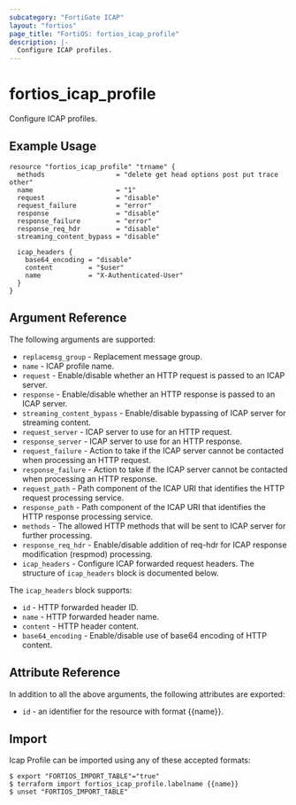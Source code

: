 ```yaml
---
subcategory: "FortiGate ICAP"
layout: "fortios"
page_title: "FortiOS: fortios_icap_profile"
description: |-
  Configure ICAP profiles.
---
```


# fortios_icap_profile
Configure ICAP profiles.

## Example Usage

```hcl
resource "fortios_icap_profile" "trname" {
  methods                  = "delete get head options post put trace other"
  name                     = "1"
  request                  = "disable"
  request_failure          = "error"
  response                 = "disable"
  response_failure         = "error"
  response_req_hdr         = "disable"
  streaming_content_bypass = "disable"

  icap_headers {
    base64_encoding = "disable"
    content         = "$user"
    name            = "X-Authenticated-User"
  }
}
```

## Argument Reference

The following arguments are supported:

* `replacemsg_group` - Replacement message group.
* `name` - ICAP profile name.
* `request` - Enable/disable whether an HTTP request is passed to an ICAP server.
* `response` - Enable/disable whether an HTTP response is passed to an ICAP server.
* `streaming_content_bypass` - Enable/disable bypassing of ICAP server for streaming content.
* `request_server` - ICAP server to use for an HTTP request.
* `response_server` - ICAP server to use for an HTTP response.
* `request_failure` - Action to take if the ICAP server cannot be contacted when processing an HTTP request.
* `response_failure` - Action to take if the ICAP server cannot be contacted when processing an HTTP response.
* `request_path` - Path component of the ICAP URI that identifies the HTTP request processing service.
* `response_path` - Path component of the ICAP URI that identifies the HTTP response processing service.
* `methods` - The allowed HTTP methods that will be sent to ICAP server for further processing.
* `response_req_hdr` - Enable/disable addition of req-hdr for ICAP response modification (respmod) processing.
* `icap_headers` - Configure ICAP forwarded request headers. The structure of `icap_headers` block is documented below.

The `icap_headers` block supports:

* `id` - HTTP forwarded header ID.
* `name` - HTTP forwarded header name.
* `content` - HTTP header content.
* `base64_encoding` - Enable/disable use of base64 encoding of HTTP content.


## Attribute Reference

In addition to all the above arguments, the following attributes are exported:
* `id` - an identifier for the resource with format {{name}}.

## Import

Icap Profile can be imported using any of these accepted formats:
```
$ export "FORTIOS_IMPORT_TABLE"="true"
$ terraform import fortios_icap_profile.labelname {{name}}
$ unset "FORTIOS_IMPORT_TABLE"
```
